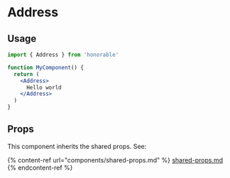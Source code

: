# Address

## Usage

```jsx
import { Address } from 'honorable'

function MyComponent() {
  return (
    <Address>
      Hello world
    </Address>
  )
}
```

## Props

This component inherits the shared props. See:

{% content-ref url="components/shared-props.md" %}
[shared-props.md](components/shared-props.md)
{% endcontent-ref %}

